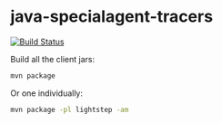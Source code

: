 # java-specialagent-tracers

[![Build Status](https://travis-ci.org/opentracing-contrib/java-tracers.png)](https://travis-ci.org/opentracing-contrib/java-tracers)

Build all the client jars:

```sh
mvn package
```

Or one individually:

```sh
mvn package -pl lightstep -am
```

